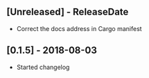 ## [Unreleased] - ReleaseDate
* Correct the docs address in Cargo manifest

## [0.1.5] - 2018-08-03
* Started changelog
